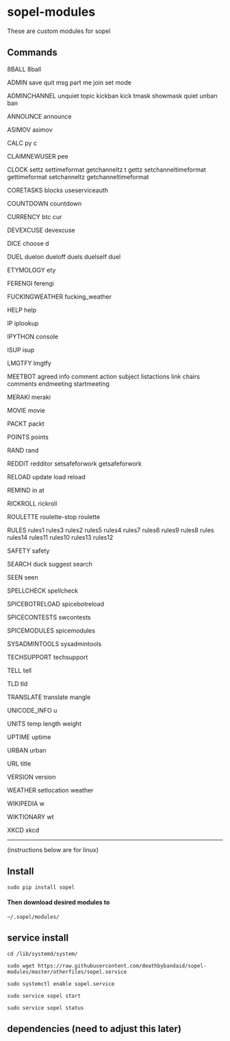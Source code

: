 # sopel-modules

These are custom modules for sopel

## Commands

8BALL           8ball

ADMIN           save  quit  msg  part  me  join  set  mode

ADMINCHANNEL    unquiet  topic  kickban  kick  tmask  showmask  quiet
                unban  ban

ANNOUNCE        announce

ASIMOV          asimov

CALC            py  c

CLAIMNEWUSER    pee

CLOCK           settz  settimeformat  getchanneltz  t  gettz
                setchanneltimeformat  gettimeformat  setchanneltz
                getchanneltimeformat

CORETASKS       blocks  useserviceauth

COUNTDOWN       countdown

CURRENCY        btc  cur

DEVEXCUSE       devexcuse

DICE            choose  d

DUEL            duelon  dueloff  duels  duelself  duel

ETYMOLOGY       ety

FERENGI         ferengi

FUCKINGWEATHER  fucking_weather

HELP            help

IP              iplookup

IPYTHON         console

ISUP            isup

LMGTFY          lmgtfy

MEETBOT         agreed  info  comment  action  subject  listactions
                link  chairs  comments  endmeeting  startmeeting

MERAKI          meraki

MOVIE           movie

PACKT           packt

POINTS          points

RAND            rand

REDDIT          redditor  setsafeforwork  getsafeforwork

RELOAD          update  load  reload

REMIND          in  at

RICKROLL        rickroll

ROULETTE        roulette-stop  roulette

RULES           rules1  rules3  rules2  rules5  rules4  rules7  rules6
                rules9  rules8  rules  rules14  rules11  rules10
                rules13  rules12

SAFETY          safety

SEARCH          duck  suggest  search

SEEN            seen

SPELLCHECK      spellcheck

SPICEBOTRELOAD  spicebotreload

SPICECONTESTS   swcontests

SPICEMODULES    spicemodules

SYSADMINTOOLS   sysadmintools

TECHSUPPORT     techsupport

TELL            tell

TLD             tld

TRANSLATE       translate  mangle

UNICODE_INFO    u

UNITS           temp  length  weight

UPTIME          uptime

URBAN           urban

URL             title

VERSION         version

WEATHER         setlocation  weather

WIKIPEDIA       w

WIKTIONARY      wt

XKCD            xkcd

______________________________________


(instructions below are for linux)

## Install
`sudo pip install sopel`

#### Then download desired modules to
`~/.sopel/modules/`

## service install
`cd /lib/systemd/system/`

`sudo wget https://raw.githubusercontent.com/deathbybandaid/sopel-modules/master/otherfiles/sopel.service`

`sudo systemctl enable sopel.service`

`sudo service sopel start`

`sudo service sopel status`

## dependencies (need to adjust this later)
